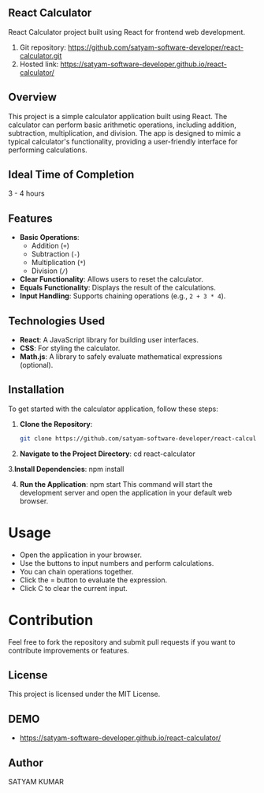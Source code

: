 ## React Calculator

React Calculator project built using React for frontend web development.

1. Git repository: https://github.com/satyam-software-developer/react-calculator.git
2. Hosted link: https://satyam-software-developer.github.io/react-calculator/

## Overview

This project is a simple calculator application built using React. The calculator can perform basic arithmetic operations, including addition, subtraction, multiplication, and division. The app is designed to mimic a typical calculator's functionality, providing a user-friendly interface for performing calculations.

## Ideal Time of Completion

3 - 4 hours

## Features

- **Basic Operations**:
  - Addition (`+`)
  - Subtraction (`-`)
  - Multiplication (`*`)
  - Division (`/`)
- **Clear Functionality**: Allows users to reset the calculator.
- **Equals Functionality**: Displays the result of the calculations.
- **Input Handling**: Supports chaining operations (e.g., `2 + 3 * 4`).

## Technologies Used

- **React**: A JavaScript library for building user interfaces.
- **CSS**: For styling the calculator.
- **Math.js**: A library to safely evaluate mathematical expressions (optional).

## Installation

To get started with the calculator application, follow these steps:

1. **Clone the Repository**:
   ```bash
   git clone https://github.com/satyam-software-developer/react-calculator.git
   ```
2. **Navigate to the Project Directory**:
   cd react-calculator

3.**Install Dependencies**:
npm install

4. **Run the Application**:
   npm start
   This command will start the development server and open the application in your default web browser.

# Usage

- Open the application in your browser.
- Use the buttons to input numbers and perform calculations.
- You can chain operations together.
- Click the = button to evaluate the expression.
- Click C to clear the current input.

# Contribution

Feel free to fork the repository and submit pull requests if you want to contribute improvements or features.

## License

This project is licensed under the MIT License.

## DEMO

- https://satyam-software-developer.github.io/react-calculator/

## Author

SATYAM KUMAR
